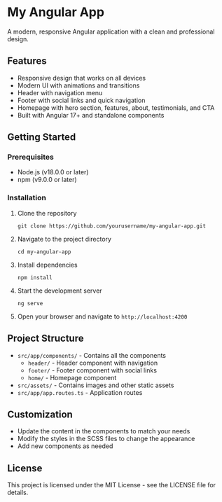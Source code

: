 # My Angular App

A modern, responsive Angular application with a clean and professional design.

## Features

- Responsive design that works on all devices
- Modern UI with animations and transitions
- Header with navigation menu
- Footer with social links and quick navigation
- Homepage with hero section, features, about, testimonials, and CTA
- Built with Angular 17+ and standalone components

## Getting Started

### Prerequisites

- Node.js (v18.0.0 or later)
- npm (v9.0.0 or later)

### Installation

1. Clone the repository
   ```
   git clone https://github.com/yourusername/my-angular-app.git
   ```

2. Navigate to the project directory
   ```
   cd my-angular-app
   ```

3. Install dependencies
   ```
   npm install
   ```

4. Start the development server
   ```
   ng serve
   ```

5. Open your browser and navigate to `http://localhost:4200`

## Project Structure

- `src/app/components/` - Contains all the components
  - `header/` - Header component with navigation
  - `footer/` - Footer component with social links
  - `home/` - Homepage component
- `src/assets/` - Contains images and other static assets
- `src/app/app.routes.ts` - Application routes

## Customization

- Update the content in the components to match your needs
- Modify the styles in the SCSS files to change the appearance
- Add new components as needed

## License

This project is licensed under the MIT License - see the LICENSE file for details.
